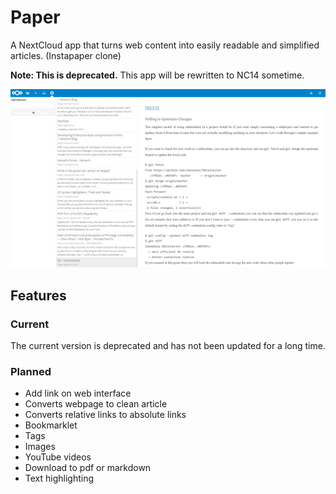 # Paper
A NextCloud app that turns web content into easily readable and simplified articles. (Instapaper clone)

**Note: This is deprecated.**
This app will be rewritten to NC14 sometime.

![](https://github.com/andreasjacobsen93/Paper/raw/master/screenshot.PNG)

## Features

### Current
The current version is deprecated and has not been updated for a long time.

### Planned
* Add link on web interface
* Converts webpage to clean article
* Converts relative links to absolute links
* Bookmarklet
* Tags
* Images
* YouTube videos
* Download to pdf or markdown
* Text highlighting
